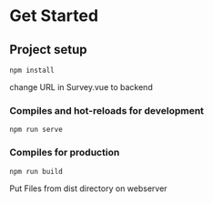 # Get Started

## Project setup
```
npm install
```
change URL in Survey.vue to backend

### Compiles and hot-reloads for development
```
npm run serve
```

### Compiles for production
```
npm run build
```

Put Files from dist directory on webserver